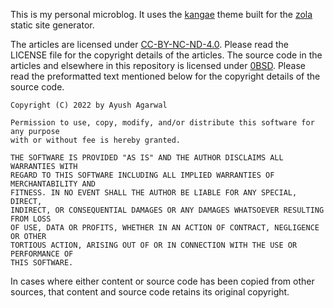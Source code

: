 This is my personal microblog. It uses the [kangae][1] theme built for the [zola][2] static site
generator.

The articles are licensed under [CC-BY-NC-ND-4.0][3]. Please read the LICENSE file for the copyright
details of the articles. The source code in the articles and elsewhere in this repository is
licensed under [0BSD][4]. Please read the preformatted text mentioned below for the copyright
details of the source code.

```
Copyright (C) 2022 by Ayush Agarwal

Permission to use, copy, modify, and/or distribute this software for any purpose
with or without fee is hereby granted.

THE SOFTWARE IS PROVIDED "AS IS" AND THE AUTHOR DISCLAIMS ALL WARRANTIES WITH
REGARD TO THIS SOFTWARE INCLUDING ALL IMPLIED WARRANTIES OF MERCHANTABILITY AND
FITNESS. IN NO EVENT SHALL THE AUTHOR BE LIABLE FOR ANY SPECIAL, DIRECT,
INDIRECT, OR CONSEQUENTIAL DAMAGES OR ANY DAMAGES WHATSOEVER RESULTING FROM LOSS
OF USE, DATA OR PROFITS, WHETHER IN AN ACTION OF CONTRACT, NEGLIGENCE OR OTHER
TORTIOUS ACTION, ARISING OUT OF OR IN CONNECTION WITH THE USE OR PERFORMANCE OF
THIS SOFTWARE.
```

In cases where either content or source code has been copied from other sources, that content and
source code retains its original copyright.

[1]: https://github.com/ayushnix/kangae
[2]: https://www.getzola.org/
[3]: https://creativecommons.org/licenses/by-nc-nd/4.0/legalcode.txt
[4]: https://spdx.org/licenses/0BSD.html
